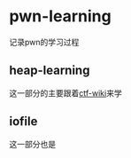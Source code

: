# pwn-learning
记录pwn的学习过程
## heap-learning
这一部分的主要跟着[ctf-wiki](https://ctf-wiki.org/pwn)来学
## iofile
这一部分也是